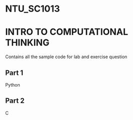 # NTU_SC1013
# INTRO TO COMPUTATIONAL THINKING

Contains all the sample code for lab and exercise question

## Part 1
Python

## Part 2
C
